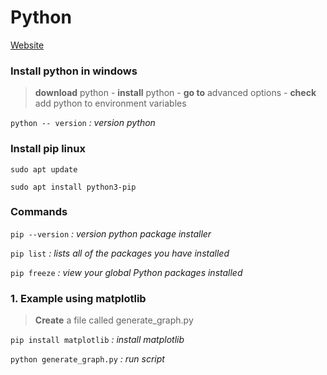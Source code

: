 # Python
[Website](https://www.python.org/)

### Install python in windows

>**download** python -  **install** python - **go to** advanced options - **check** add python to environment variables

`python -- version` *: version python*

 ### Install pip  linux

`sudo apt update`

`sudo apt install python3-pip`
 
### Commands

`pip --version` *: version python package installer*

`pip list`  *: lists all of the packages you have installed*

`pip freeze` *: view your global Python packages installed*


### 1. Example using matplotlib 
>**Create** a file called generate_graph.py

`pip install matplotlib` *: install matplotlib*

`python generate_graph.py` *: run script*

